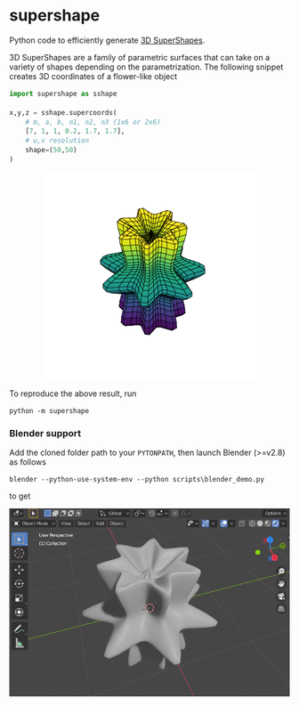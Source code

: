 # supershape
Python code to efficiently generate  [3D SuperShapes](https://en.wikipedia.org/wiki/Superformula).

3D SuperShapes are a family of parametric surfaces that can take on a variety of shapes depending on the parametrization. The following snippet creates 3D coordinates of a flower-like object
```python
import supershape as sshape

x,y,z = sshape.supercoords(
    # m, a, b, n1, n2, n3 (1x6 or 2x6)
    [7, 1, 1, 0.2, 1.7, 1.7], 
    # u,v resolution
    shape=(50,50)
)
```

<p align="center">
  <img  src="etc/flower.png">
</p>

To reproduce the above result, run
```
python -m supershape
```

### Blender support
Add the cloned folder path to your `PYTONPATH`, then launch Blender (>=v2.8) as follows
```
blender --python-use-system-env --python scripts\blender_demo.py
```
to get 
<p align="center">
  <img  src="etc/flower_blender.png">
</p>
